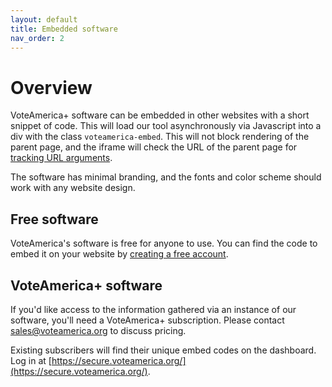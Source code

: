 ```yaml
---
layout: default
title: Embedded software
nav_order: 2
---
```


# Overview

VoteAmerica+ software can be embedded in other websites with a short snippet of code. 
This will load our tool asynchronously via Javascript into a div with the class `voteamerica-embed`. 
This will not block rendering of the parent page, and the iframe will check the URL of the parent page for 
[tracking URL arguments](/software/tracking/).

The software has minimal branding, and the fonts and color scheme should work with any website design.

## Free software

VoteAmerica's software is free for anyone to use. You can find the code to embed it on your website 
by [creating a free account](https://secure.voteamerica.org/signup/).

## VoteAmerica+ software

If you'd like access to the information gathered via an instance of our software, you'll need a VoteAmerica+ subscription. 
Please contact [sales@voteamerica.org](mailto:sales@voteamerica.org) to discuss pricing.

Existing subscribers will find their unique embed codes on the dashboard. 
Log in at [https://secure.voteamerica.org/](https://secure.voteamerica.org/).
